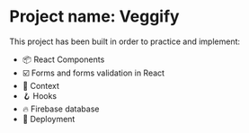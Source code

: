 # Project name: Veggify
This project has been built in order to practice and implement:
- 📦  React Components
- ☑️  Forms and forms validation in React
- 💬  Context
- 🪝  Hooks
- 🔥  Firebase database
- 🚀  Deployment
